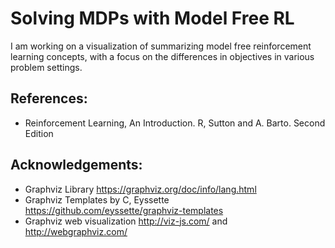 # Solving MDPs with Model Free RL

I am working on a visualization of summarizing model free reinforcement learning concepts, with a focus on the differences in objectives in various problem settings. 



## References:

- Reinforcement Learning, An Introduction. R, Sutton and A. Barto. Second Edition



## Acknowledgements:

- Graphviz Library https://graphviz.org/doc/info/lang.html 
- Graphviz Templates by C, Eyssette https://github.com/eyssette/graphviz-templates
- Graphviz web visualization http://viz-js.com/ and http://webgraphviz.com/
